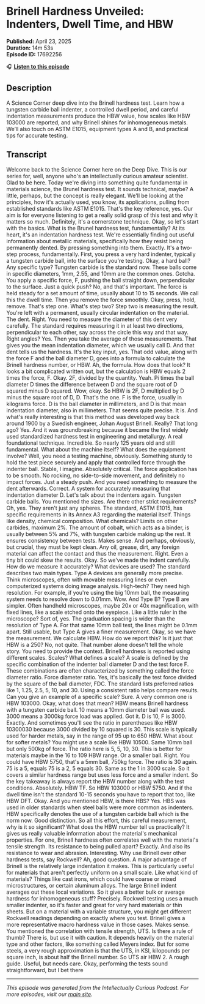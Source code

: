 # Brinell Hardness Unveiled: Indenters, Dwell Time, and HBW

**Published:** April 23, 2025  
**Duration:** 14m 53s  
**Episode ID:** 17692256

🎧 **[Listen to this episode](https://intellectuallycurious.buzzsprout.com/2529712/episodes/17692256-brinell-hardness-unveiled-indenters-dwell-time-and-hbw)**

## Description

A Science Corner deep dive into the Brinell hardness test. Learn how a tungsten carbide ball indenter, a controlled dwell period, and careful indentation measurements produce the HBW value, how scales like HBW 103000 are reported, and why Brinell shines for inhomogeneous metals. We’ll also touch on ASTM E1015, equipment types A and B, and practical tips for accurate testing.

## Transcript

Welcome back to the Science Corner here on the Deep Dive. This is our series for, well, anyone who's an intellectually curious amateur scientist. Glad to be here. Today we're diving into something quite fundamental in materials science, the Brunel hardness test. It sounds technical, maybe? A little, perhaps, but the concept is really elegant. We'll be looking at the principles, how it's actually used, you know, its applications, pulling from established standards like ASTM E1015. That's the key reference, yes. Our aim is for everyone listening to get a really solid grasp of this test and why it matters so much. Definitely, it's a cornerstone technique. Okay, so let's start with the basics. What is the Brunel hardness test, fundamentally? At its heart, it's an indentation hardness test. We're essentially finding out useful information about metallic materials, specifically how they resist being permanently dented. By pressing something into them. Exactly. It's a two-step process, fundamentally. First, you press a very hard indenter, typically a tungsten carbide ball, into the surface you're testing. Okay, a hard ball? Any specific type? Tungsten carbide is the standard now. These balls come in specific diameters, 1mm, 2.55, and 10mm are the common ones. Gotcha. You apply a specific force, F, pushing the ball straight down, perpendicular to the surface. Just a quick push? No, and that's important. The force is held steady for a set amount of time, usually about 10 to 15 seconds. We call this the dwell time. Then you remove the force smoothly. Okay, press, hold, remove. That's step one. What's step two? Step two is measuring the result. You're left with a permanent, usually circular indentation on the material. The dent. Right. You need to measure the diameter of this dent very carefully. The standard requires measuring it in at least two directions, perpendicular to each other, say across the circle this way and that way. Right angles? Yes. Then you take the average of those measurements. That gives you the mean indentation diameter, which we usually call D. And that dent tells us the hardness. It's the key input, yes. That odd value, along with the force F and the ball diameter D, goes into a formula to calculate the Brinell hardness number, or HBW. Ah, the formula. How does that look? It looks a bit complicated written out, but the calculation is HBW equals 2 times the force, F. Okay. 2F, divided by the quantity. Yeah. Pi times the ball diameter D times the difference between D and the square root of D squared minus D squared. Wow, okay. So HBW is 2F, D multiplied by D minus the square root of D, D. That's the one. F is the force, usually in kilograms force. D is the ball diameter in millimeters, and D is that mean indentation diameter, also in millimeters. That seems quite precise. It is. And what's really interesting is that this method was developed way back around 1900 by a Swedish engineer, Johan August Brinell. Really? That long ago? Yes. And it was groundbreaking because it became the first widely used standardized hardness test in engineering and metallurgy. A real foundational technique. Incredible. So nearly 125 years old and still fundamental. What about the machine itself? What does the equipment involve? Well, you need a testing machine, obviously. Something sturdy to hold the test piece securely and apply that controlled force through the indenter ball. Stable, I imagine. Absolutely critical. The force application has to be smooth. No rocking, no side-to-side movement, and definitely no impact forces. Just a steady push. And you need something to measure the dent afterwards. Correct. A system for accurately measuring that indentation diameter D. Let's talk about the indenters again. Tungsten carbide balls. You mentioned the sizes. Are there other strict requirements? Oh, yes. They aren't just any spheres. The standard, ASTM E1015, has specific requirements in its Annex A3 regarding the material itself. Things like density, chemical composition. What chemicals? Limits on other carbides, maximum 2%. The amount of cobalt, which acts as a binder, is usually between 5% and 7%, with tungsten carbide making up the rest. It ensures consistency between tests. Makes sense. And perhaps, obviously, but crucial, they must be kept clean. Any oil, grease, dirt, any foreign material can affect the contact and thus the measurement. Right. Even a tiny bit could skew the results. Okay. So we've made the indent carefully. How do we measure it accurately? What devices are used? The standard describes two main types. Type A devices are generally more precise. Think microscopes, often with movable measuring lines or even computerized systems doing image analysis. High-tech? They need high resolution. For example, if you're using the big 10mm ball, the measuring system needs to resolve down to 0.01mm. Wow. And Type B? Type B are simpler. Often handheld microscopes, maybe 20x or 40x magnification, with fixed lines, like a scale etched onto the eyepiece. Like a little ruler in the microscope? Sort of, yes. The graduation spacing is wider than the resolution of Type A. For that same 10mm ball test, the lines might be 0.1mm apart. Still usable, but Type A gives a finer measurement. Okay, so we have the measurement. We calculate HBW. How do we report this? Is it just that HBW is a 250? No, not quite. That number alone doesn't tell the whole story. You need to provide the context. Brinell hardness is reported using different scales. Scales? What defines a scale? A scale is defined by the specific combination of the indenter ball diameter D and the test force F. These combinations are often characterized by something called the force diameter ratio. Force diameter ratio. Yes, it's basically the test force divided by the square of the ball diameter, FDC. The standard lists preferred ratios like 1, 1.25, 2.5, 5, 10, and 30. Using a consistent ratio helps compare results. Can you give an example of a specific scale? Sure. A very common one is HBW 103000. Okay, what does that mean? HBW means Brinell hardness with a tungsten carbide ball. 10 means a 10mm diameter ball was used. 3000 means a 3000kg force load was applied. Got it. D is 10, F is 3000. Exactly. And sometimes you'll see the ratio in parentheses like HBW 10300030 because 3000 divided by 10 squared is 30. This scale is typically used for harder metals, say in the range of 95 up to 650 HBW. What about for softer metals? You might use a scale like HBW 10500. Same 10mm ball but only 500kg of force. The ratio here is 5, 5, 10, 30. This is better for materials maybe in the 16 to 109 HBW range. Or a smaller ball. Right. You could have HBW 5750, that's a 5mm ball, 750kg force. The ratio is 30 again. 75 is a 5, equals 75 is a 2, 5 equals 30. Same as the 1 in 3000 scale. So it covers a similar hardness range but uses less force and a smaller indent. So the key takeaway is always report the HBW number along with the test conditions. Absolutely. HBW TF. So HBW 103000 or HBW 5750. And if the dwell time isn't the standard 10-15 seconds you have to report that too, like HBW DFT. Okay. And you mentioned HBW, is there HBS? Yes. HBS was used in older standards when steel balls were more common as indenters. HBW specifically denotes the use of a tungsten carbide ball which is the norm now. Good distinction. So all this effort, this careful measurement, why is it so significant? What does the HBW number tell us practically? It gives us really valuable information about the material's mechanical properties. For one, Brinell hardness often correlates well with the material's tensile strength. Its resistance to being pulled apart? Exactly. And also its resistance to wear and abrasion. Interesting. Why use Brinell over other hardness tests, say Rockwell? Ah, good question. A major advantage of Brinell is the relatively large indentation it makes. This is particularly useful for materials that aren't perfectly uniform on a small scale. Like what kind of materials? Things like cast irons, which could have coarse or mixed microstructures, or certain aluminum alloys. The large Brinell indent averages out these local variations. So it gives a better bulk or average hardness for inhomogeneous stuff? Precisely. Rockwell testing uses a much smaller indenter, so it's faster and great for very hard materials or thin sheets. But on a material with a variable structure, you might get different Rockwell readings depending on exactly where you test. Brinell gives a more representative macro hardness value in those cases. Makes sense. You mentioned the correlation with tensile strength, UTS. Is there a rule of thumb? There is, but use it with caution. It depends heavily on the material type and other factors, like something called Meyers index. But for some steels, a very rough approximation is that the UTS, in KSI, kilopounds per square inch, is about half the Brinell number. So UTS air HBW 2. A rough guide. Useful, but needs care. Okay, performing the tests sound straightforward, but I bet there

---
*This episode was generated from the Intellectually Curious Podcast. For more episodes, visit our [main site](https://intellectuallycurious.buzzsprout.com).*
